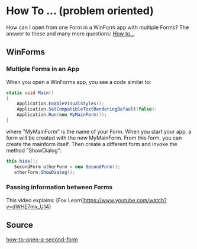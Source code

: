 <!-- TRANSLATED by md-translate -->
# How To ...  (problem oriented)

How can I open from one Form in a WinForm app with multiple Forms?
The answer to these and many more questions:
[How to...](howto)

## WinForms

### Multiple Forms in an App

When you open a WinForms app, you see a code similar to:

```cs
static void Main()
{
    Application.EnableVisualStyles();
    Application.SetCompatibleTextRenderingDefault(false);
    Application.Run(new MyMainForm());
}
```

where "MyMainForm" is the name of your Form. When you start your app, a form will be created with the new MyMainForm. From this form, you can create the mainform itself. Then create a different form and invoke the method "ShowDialog":

```cs
this.hide();  
   SecondForm otherForm = new SecondForm();
   otherForm.ShowDialog();
```

### Passing information between Forms

This video explains:
[Fox Learn]https://www.youtube.com/watch?v=dWHE7mx_U14)

## Source

[how-to-open-a-second-form](https://www.c-sharpcorner.com/UploadFile/5d065a/how-to-open-a-second-form-using-first-form-in-window-form/)